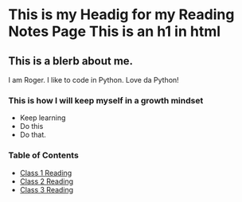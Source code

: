 # This is my Headig for my Reading Notes Page This is an h1 in html

## This is a blerb about me.

I am Roger. I like to code in Python.  Love da Python!

### This is how I will keep myself in a growth mindset

* Keep learning
* Do this
* Do that.

### Table of Contents
- [Class 1 Reading](class1.md)
- [Class 2 Reading](class2.md)
- [Class 3 Reading](class3.md)

